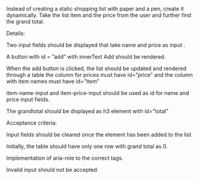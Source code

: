 
Instead of creating a static shopping list with paper and a pen, create it dynamically. Take the list item and the price from the user and further find the grand total.

Details:

Two input fields should be displayed that take name and price as input .

A button with id = ”add” with innerText Add should be rendered.

When the add button is clicked, the list should be updated and rendered through a table the column for prices must have id=”price” and the column with item names must have id=”item”

item-name-input and item-price-input should be used as id for name and price input fields.

The grandtotal should be displayed as h3 element with id=”total”

Acceptance criteria:

Input fields should be cleared once the element has been added to the list

Initially, the table should have only one row with grand total as 0.

Implementation of aria-role to the correct tags.

Invalid input should not be accepted.